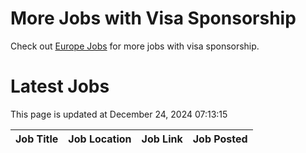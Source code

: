 # More Jobs with Visa Sponsorship

Check out [Europe Jobs](https://github.com/sureshparimi/europejobs#latest-jobs) for more jobs with visa sponsorship.

# Latest Jobs

This page is updated at December 24, 2024 07:13:15

| Job Title | Job Location | Job Link | Job Posted |
| --- | --- | --- | --- |
